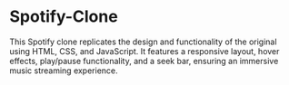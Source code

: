# Spotify-Clone
This Spotify clone replicates the design and functionality of the original using HTML, CSS, and JavaScript. It features a responsive layout, hover effects, play/pause functionality, and a seek bar, ensuring an immersive music streaming experience.
